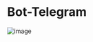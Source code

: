 # Bot-Telegram


![image](https://user-images.githubusercontent.com/93664169/208252616-2851ce43-2670-427b-a0b4-664c312e957d.png)
